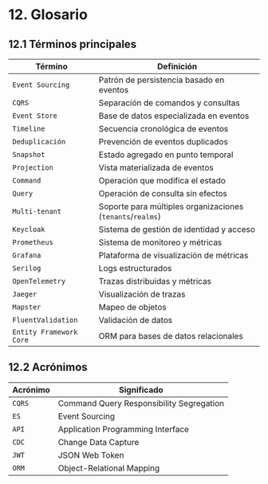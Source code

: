 # 12. Glosario

## 12.1 Términos principales

| Término           | Definición                                      |
|-------------------|-------------------------------------------------|
| `Event Sourcing`  | Patrón de persistencia basado en eventos        |
| `CQRS`            | Separación de comandos y consultas              |
| `Event Store`     | Base de datos especializada en eventos          |
| `Timeline`        | Secuencia cronológica de eventos                |
| `Deduplicación`   | Prevención de eventos duplicados                |
| `Snapshot`        | Estado agregado en punto temporal              |
| `Projection`      | Vista materializada de eventos                  |
| `Command`         | Operación que modifica el estado                |
| `Query`           | Operación de consulta sin efectos               |
| `Multi-tenant`    | Soporte para múltiples organizaciones (`tenants`/`realms`) |
| `Keycloak`        | Sistema de gestión de identidad y acceso        |
| `Prometheus`      | Sistema de monitoreo y métricas                 |
| `Grafana`         | Plataforma de visualización de métricas         |
| `Serilog`         | Logs estructurados                              |
| `OpenTelemetry`   | Trazas distribuidas y métricas                  |
| `Jaeger`          | Visualización de trazas                         |
| `Mapster`         | Mapeo de objetos                               |
| `FluentValidation`| Validación de datos                             |
| `Entity Framework Core` | ORM para bases de datos relacionales        |

## 12.2 Acrónimos

| Acrónimo      | Significado                          |
|---------------|--------------------------------------|
| `CQRS`        | Command Query Responsibility Segregation |
| `ES`          | Event Sourcing                       |
| `API`         | Application Programming Interface     |
| `CDC`         | Change Data Capture                  |
| `JWT`         | JSON Web Token                       |
| `ORM`         | Object-Relational Mapping            |
